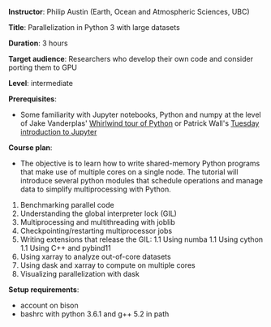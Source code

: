 **Instructor**: Philip Austin (Earth, Ocean and Atmospheric Sciences, UBC)

**Title**: Parallelization in Python 3 with large datasets

**Duration**: 3 hours

**Target audience**: Researchers who develop their own code and consider porting them to GPU

**Level**: intermediate

**Prerequisites**:
* Some familiarity with Jupyter notebooks, Python and numpy at the level of 
  Jake Vanderplas' [Whirlwind tour of Python](https://github.com/jakevdp/WhirlwindTourOfPython/blob/f40b435dea823ad5f094d48d158cc8b8f282e9d5/Index.ipynb)
  or Patrick Wall's [Tuesday introduction to Jupyter](https://github.com/razoumov/summerSchools17/blob/master/ubc/patrick.md)

**Course plan**:

* The objective is to learn how to write shared-memory Python programs that make use of multiple cores on
  a single node. The tutorial will introduce several python modules that schedule operations and manage
  data to simplify multiprocessing with Python.
   

1. Benchmarking parallel code
1. Understanding the global interpreter lock (GIL)
1. Multiprocessing and multithreading with joblib
1. Checkpointing/restarting multiprocessor jobs
1. Writing extensions that release the GIL:
   1.1  Using numba
   1.1  Using cython
   1.1  Using C++ and pybind11
1. Using xarray to analyze out-of-core datasets
1. Using dask and xarray to compute on multiple cores
1. Visualizing parallelization with dask

**Setup requirements**:

* account on bison
* bashrc with python 3.6.1 and g++ 5.2 in path
